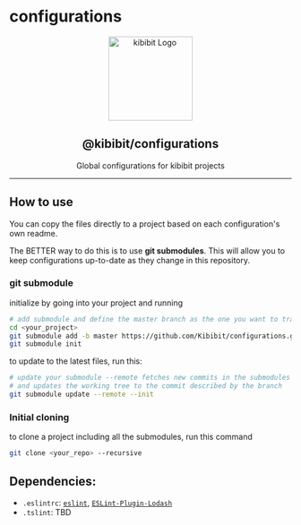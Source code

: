 # configurations


<p align="center">
  <a href="https://github/apps/l1ntit" target="blank"><img src="https://upload.wikimedia.org/wikipedia/commons/thumb/e/ec/Font_Awesome_5_solid_sliders-h.svg/512px-Font_Awesome_5_solid_sliders-h.svg.png" width="150" alt="kibibit Logo" />
  </a>
  <h2 align="center">@kibibit/configurations</h2>
</p>
<p align="center">
  Global configurations for kibibit projects
</p>
<hr>

## How to use

You can copy the files directly to a project based on each configuration's own readme.

The BETTER way to do this is to use **git submodules**. This will allow you to keep configurations up-to-date as they change in this repository.

### git submodule

initialize by going into your project and running
```bash
# add submodule and define the master branch as the one you want to track
cd <your_project>
git submodule add -b master https://github.com/Kibibit/configurations.git
git submodule init 
```

to update to the latest files, run this:
```bash
# update your submodule --remote fetches new commits in the submodules
# and updates the working tree to the commit described by the branch
git submodule update --remote --init
```

### Initial cloning
to clone a project including all the submodules, run this command

```bash
git clone <your_repo> --recursive
```

## Dependencies:

- `.eslintrc`: [`eslint`](https://www.npmjs.com/package/eslint), [`ESLint-Plugin-Lodash`](https://www.npmjs.com/package/eslint-plugin-lodash)
- `.tslint`: TBD
